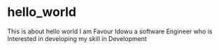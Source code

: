 # hello_world
This is about hello world
I am Favour Idowu a software Engineer who is Interested in developing my skill in Development

